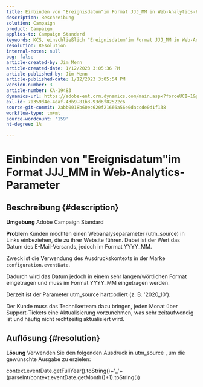 ```yaml
---
title: Einbinden von "Ereignisdatum"im Format JJJ_MM in Web-Analytics-Parameter
description: Beschreibung
solution: Campaign
product: Campaign
applies-to: Campaign Standard
keywords: KCS, einschließlich "Ereignisdatum"im Format JJJ_MM in Web-Analytics-Parametern, Adobe Campaign Standard, ACS
resolution: Resolution
internal-notes: null
bug: false
article-created-by: Jim Menn
article-created-date: 1/12/2023 3:05:36 PM
article-published-by: Jim Menn
article-published-date: 1/12/2023 3:05:54 PM
version-number: 3
article-number: KA-19483
dynamics-url: https://adobe-ent.crm.dynamics.com/main.aspx?forceUCI=1&pagetype=entityrecord&etn=knowledgearticle&id=e091d78d-8a92-ed11-aad1-6045bd0065f9
exl-id: 7a359d4e-4eaf-43b9-81b3-93d6f82522c6
source-git-commit: 2abb0018b60ec620f21666a56e0daccde0d1f138
workflow-type: tm+mt
source-wordcount: '159'
ht-degree: 1%

---
```


# Einbinden von &quot;Ereignisdatum&quot;im Format JJJ_MM in Web-Analytics-Parameter

## Beschreibung {#description}


<b>Umgebung</b>
Adobe Campaign Standard

<b>Problem</b>
Kunden möchten einen Webanalyseparameter (utm_source) in Links einbeziehen, die zu ihrer Website führen. Dabei ist der Wert das Datum des E-Mail-Versands, jedoch im Format YYYY_MM.

Zweck ist die Verwendung des Ausdruckskontexts in der Marke `configuration.eventDate`.

Dadurch wird das Datum jedoch in einem sehr langen/wörtlichen Format eingetragen und muss im Format YYYY_MM eingetragen werden.

Derzeit ist der Parameter utm_source hartcodiert (z. B. &#39;2020_10&#39;).

Der Kunde muss das Technikerteam dazu bringen, jeden Monat über Support-Tickets eine Aktualisierung vorzunehmen, was sehr zeitaufwendig ist und häufig nicht rechtzeitig aktualisiert wird.


## Auflösung {#resolution}


<b>Lösung</b>
Verwenden Sie den folgenden Ausdruck in utm_source , um die gewünschte Ausgabe zu erzielen:

context.eventDate.getFullYear().toString()+&#39;_&#39;+(parseInt(context.eventDate.getMonth()+1).toString())
